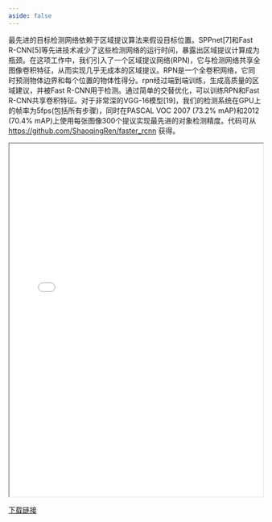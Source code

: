 ```yaml
---
aside: false
---
```




最先进的目标检测网络依赖于区域提议算法来假设目标位置。SPPnet[7]和Fast R-CNN[5]等先进技术减少了这些检测网络的运行时间，暴露出区域提议计算成为瓶颈。在这项工作中，我们引入了一个区域提议网络(RPN)，它与检测网络共享全图像卷积特征，从而实现几乎无成本的区域提议。RPN是一个全卷积网络，它同时预测物体边界和每个位置的物体性得分。rpn经过端到端训练，生成高质量的区域建议，并被Fast R-CNN用于检测。通过简单的交替优化，可以训练RPN和Fast R-CNN共享卷积特征。对于非常深的VGG-16模型[19]，我们的检测系统在GPU上的帧率为5fps(包括所有步骤)，同时在PASCAL VOC 2007 (73.2% mAP)和2012 (70.4% mAP)上使用每张图像300个提议实现最先进的对象检测精度。代码可从 https://github.com/ShaoqingRen/faster_rcnn 获得。

<iframe src="/papers/faster_rcnn.pdf" width="100%" height="700"> </iframe>

[下载链接](/papers/faster_rcnn.pdf)